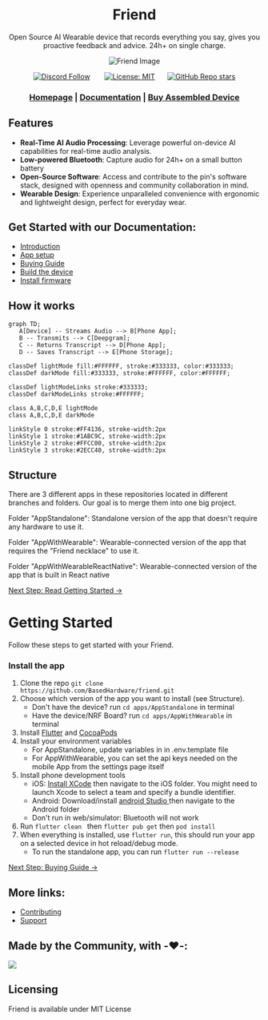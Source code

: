 <div align="center">

# **Friend**

Open Source AI Wearable device that records everything you say, gives you proactive feedback and advice. 24h+ on single charge.

![Friend Image](https://github.com/BasedHardware/Friend/assets/43514161/1d504d29-1988-4482-8254-665b0bf8a264)

[![Discord Follow](https://dcbadge.vercel.app/api/server/kEXXsnb5b3?style=flat)](https://discord.gg/8MP3b9ymvx) &ensp;&ensp;&ensp;
[![License: MIT](https://img.shields.io/badge/License-MIT-yellow.svg)](https://opensource.org/licenses/MIT)&ensp;&ensp;&ensp;
[![GitHub Repo stars](https://img.shields.io/github/stars/BasedHardware/Friend)](https://github.com/BasedHardware/Friend)

<h3>

[Homepage](https://basedhardware.com/) | [Documentation](https://basedhardware.github.io/Friend/) | [Buy Assembled Device](https://www.kickstarter.com/projects/kodjima333/friend-open-source-ai-wearable-recording-device?ref=7wc2iz)

</h3>

</div>

## Features

- **Real-Time AI Audio Processing**: Leverage powerful on-device AI capabilities for real-time audio analysis.
- **Low-powered Bluetooth**: Capture audio for 24h+ on a small button battery
- **Open-Source Software**: Access and contribute to the pin's software stack, designed with openness and community collaboration in mind.
- **Wearable Design**: Experience unparalleled convenience with ergonomic and lightweight design, perfect for everyday wear.

## Get Started with our Documentation:

- [Introduction](https://basedhardware.github.io/Friend/)
- [App setup](https://basedhardware.github.io/Friend/get_started/Setup/)
- [Buying Guide](https://basedhardware.github.io/Friend/assembly/Buying_Guide/)
- [Build the device](https://basedhardware.github.io/Friend/assembly/Build_the_device/)
- [Install firmware](https://basedhardware.github.io/Friend/assembly/Install_firmware/)

## How it works

```mermaid
graph TD;
   A[Device] -- Streams Audio --> B[Phone App];
   B -- Transmits --> C[Deepgram];
   C -- Returns Transcript --> D[Phone App];
   D -- Saves Transcript --> E[Phone Storage];

classDef lightMode fill:#FFFFFF, stroke:#333333, color:#333333;
classDef darkMode fill:#333333, stroke:#FFFFFF, color:#FFFFFF;

classDef lightModeLinks stroke:#333333;
classDef darkModeLinks stroke:#FFFFFF;

class A,B,C,D,E lightMode
class A,B,C,D,E darkMode

linkStyle 0 stroke:#FF4136, stroke-width:2px
linkStyle 1 stroke:#1ABC9C, stroke-width:2px
linkStyle 2 stroke:#FFCC00, stroke-width:2px
linkStyle 3 stroke:#2ECC40, stroke-width:2px
```

## Structure

There are 3 different apps in these repositories located in different branches and folders. Our goal is to merge them into one big project.

Folder "AppStandalone": Standalone version of the app that doesn't require any hardware to use it.

Folder "AppWithWearable": Wearable-connected version of the app that requires the "Friend necklace" to use it.

Folder "AppWithWearableReactNative": Wearable-connected version of the app that is built in React native

[Next Step: Read Getting Started →](https://basedhardware.github.io/Friend/get_started/Setup/)

# Getting Started

Follow these steps to get started with your Friend.

### Install the app

1. Clone the repo `git clone https://github.com/BasedHardware/friend.git`
2. Choose which version of the app you want to install (see Structure).
   - Don't have the device? run `cd apps/AppStandalone` in terminal
   - Have the device/NRF Board? run `cd apps/AppWithWearable` in terminal
3. Install [Flutter](https://docs.flutter.dev/get-started/install/macos/mobile-ios?tab=download) and [CocoaPods](https://guides.cocoapods.org/using/getting-started.html)
4. Install your environment variables
   - For AppStandalone, update variables in in .env.template file
   - For AppWithWearable, you can set the api keys needed on the mobile App from the settings page itself
5. Install phone development tools
   - iOS: [Install XCode](https://apps.apple.com/us/app/xcode/id497799835?mt=12) then navigate to the iOS folder. You might need to launch Xcode to select a team and specify a bundle identifier.
   - Android: Download/install [android Studio ](https://developer.android.com/studio) then navigate to the Android folder
   - Don't run in web/simulator: Bluetooth will not work
6. Run `flutter clean ` then `flutter pub get` then `pod install`
7. When everything is installed, use `flutter run`, this should run your app on a selected device in hot reload/debug mode.
   - To run the standalone app, you can run `flutter run --release`

[Next Step: Buying Guide →](https://basedhardware.github.io/Friend/assembly/Buying_Guide/)

## More links:

- [Contributing](https://basedhardware.github.io/Friend/info/Contribution/)
- [Support](https://basedhardware.github.io/Friend/info/Support/)

## Made by the Community, with -❤️-:

<a href="https://github.com/BasedHardware/Friend/graphs/contributors">
  <img src="https://contrib.rocks/image?repo=BasedHardware/Friend" />
</a>

## Licensing

Friend is available under MIT License
